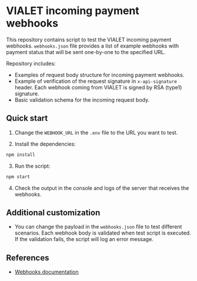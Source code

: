 # VIALET incoming payment webhooks

This repository contains script to test the VIALET incoming payment webhooks. `webhooks.json` file provides a list of example webhooks with payment status that will be sent one-by-one to the specified URL.

Repository includes:
- Examples of request body structure for incoming payment webhooks.
- Example of verification of the request signature in `x-api-signature` header. Each webhook coming from VIALET is signed by RSA (type1) signature.  
- Basic validation schema for the incoming request body.

## Quick start

1. Change the `WEBHOOK_URL` in the `.env` file to the URL you want to test.

2. Install the dependencies:

```bash
npm install
```

3. Run the script:

```bash
npm start
```

4. Check the output in the console and logs of the server that receives the webhooks.

## Additional customization

- You can change the payload in the `webhooks.json` file to test different scenarios. Each webhook body is validated when test script is executed. If the validation fails, the script will log an error message.

## References

- [Webhooks documentation](https://vialet.notion.site/Webhooks-NANO-4e2c4016bfe74a8b9ddaf118449442a7)

